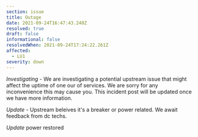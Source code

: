 ```yaml
---
section: issue
title: Outage
date: 2021-09-24T16:47:43.240Z
resolved: true
draft: false
informational: false
resolvedWhen: 2021-09-24T17:24:22.261Z
affected:
  - LU1
severity: down
---
```

*Investigating* - We are investigating a potential upstream issue that might affect the uptime of one our of services. We are sorry for any inconvenience this may cause you. This incident post will be updated once we have more information.

*Update* - Upstream beleives it's a breaker or power related. We await feedback from dc techs.

*Update* power restored